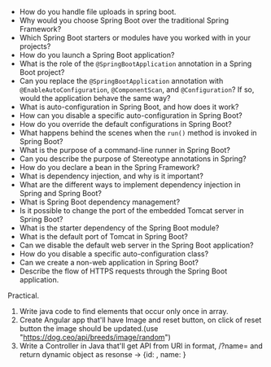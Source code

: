 - How do you handle file uploads in spring boot.
- Why would you choose Spring Boot over the traditional Spring Framework?
- Which Spring Boot starters or modules have you worked with in your projects?
- How do you launch a Spring Boot application?
- What is the role of the `@SpringBootApplication` annotation in a Spring Boot project?
- Can you replace the `@SpringBootApplication` annotation with `@EnableAutoConfiguration`, `@ComponentScan`, and `@Configuration`? If so, would the application behave the same way?
- What is auto-configuration in Spring Boot, and how does it work?
- How can you disable a specific auto-configuration in Spring Boot?
- How do you override the default configurations in Spring Boot?
- What happens behind the scenes when the `run()` method is invoked in Spring Boot?
- What is the purpose of a command-line runner in Spring Boot?
- Can you describe the purpose of Stereotype annotations in Spring?
- How do you declare a bean in the Spring Framework?
- What is dependency injection, and why is it important?
- What are the different ways to implement dependency injection in Spring and Spring Boot?
- What is Spring Boot dependency management?
- Is it possible to change the port of the embedded Tomcat server in Spring Boot?
- What is the starter dependency of the Spring Boot module?
- What is the default port of Tomcat in Spring Boot?
- Can we disable the default web server in the Spring Boot application?
- How do you disable a specific auto-configuration class?
- Can we create a non-web application in Spring Boot?
- Describe the flow of HTTPS requests through the Spring Boot application.

Practical.

1. Write java code to find elements that occur only once in array.
2. Create Angular app that'll have Image and reset button, on click of reset button the image should be updated.(use "https://dog.ceo/api/breeds/image/random")
3. Write a Controller in Java that'll get API from URl in format, /<id>?name=<name> and return dynamic object as  resonse -> {id: <id>, name: <name>}